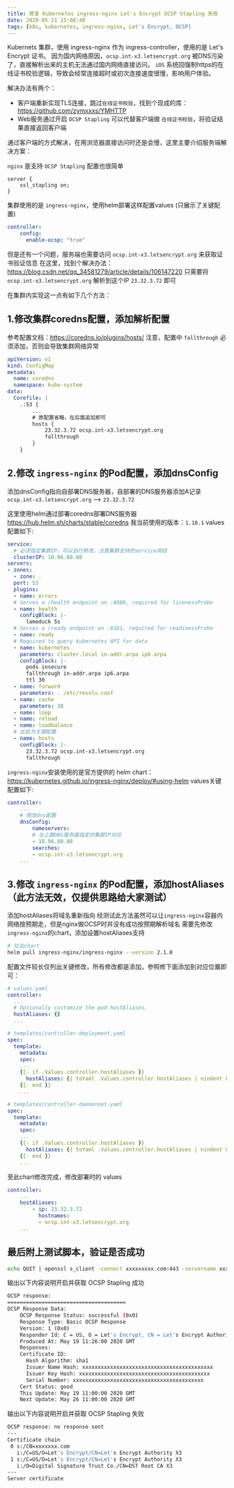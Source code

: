 ```yaml
---
title: 修复 Kubernetes ingress-nginx Let's Encrypt OCSP Stapling 失败
date: 2020-05-21 15:08:40
tags: [k8s, kubernetes, ingress-nginx, Let's Encrypt, OCSP]
---
```


Kubernets 集群，使用 ingress-nginx 作为 ingress-controller，使用的是 Let's Encrypt 证书。
因为国内网络原因，`ocsp.int-x3.letsencrypt.org` 被DNS污染了，直接解析出来的主机无法通过国内网络直接访问。
`iOS` 系统回强制https的在线证书校验逻辑，导致会经常连接超时或初次连接速度很慢，影响用户体验。

解决办法有两个：
* 客户端重新实现TLS连接，跳过`在线证书校验`，找到个现成的库：<https://github.com/zymxxxs/YMHTTP>
* Web服务通过开启 `OCSP Stapling` 可以代替客户端做 `在线证书校验`，将验证结果直接返回客户端

通过客户端的方式解决，在用浏览器直接访问时还是会慢，这里主要介绍服务端解决方案：

`nginx` 是支持 `OCSP Stapling` 配置也很简单

```
server {
    ssl_stapling on;
}
```

集群使用的是 `ingress-nginx`，使用helm部署这样配置values (只展示了关键配置)

```yaml
controller:
    config:
      enable-ocsp: "true"
```

但是还有一个问题，服务端也需要访问 `ocsp.int-x3.letsencrypt.org` 来获取证书验证信息
在这里，找到个解决办法：<https://blog.csdn.net/qq_34581279/article/details/106147220>
只需要将 `ocsp.int-x3.letsencrypt.org` 解析到这个IP `23.32.3.72` 即可

在集群内实现这一点有如下几个方法：

## 1.修改集群coredns配置，添加解析配置

参考配置文档：<https://coredns.io/plugins/hosts/>
注意，配置中 `fallthrough` 必须添加，否则会导致集群网络异常

```yaml
apiVersion: v1
kind: ConfigMap
metadata:
  name: coredns
  namespace: kube-system
data:
  Corefile: |
    .:53 {
        ...
        # 原配置省略，在后面追加即可
        hosts {
            23.32.3.72 ocsp.int-x3.letsencrypt.org
            fallthrough
        }
    }
```

## 2.修改 `ingress-nginx` 的Pod配置，添加dnsConfig

添加dnsConfig指向自部署DNS服务器，自部署的DNS服务器添加A记录 `ocsp.int-x3.letsencrypt.org` --> `23.32.3.72`

这里使用helm通过部署coredns部署DNS服务器 <https://hub.helm.sh/charts/stable/coredns> 我当前使用的版本：`1.10.1`
values配置如下:

```yaml
service:
  # 必须指定集群IP，可以自行修改，注意集群支持的service网段
  clusterIP: 10.96.88.88
servers:
- zones:
  - zone: .
  port: 53
  plugins:
  - name: errors
  # Serves a /health endpoint on :8080, required for livenessProbe
  - name: health
    configBlock: |-
      lameduck 5s
  # Serves a /ready endpoint on :8181, required for readinessProbe
  - name: ready
  # Required to query kubernetes API for data
  - name: kubernetes
    parameters: cluster.local in-addr.arpa ip6.arpa
    configBlock: |-
      pods insecure
      fallthrough in-addr.arpa ip6.arpa
      ttl 30
  - name: forward
    parameters: . /etc/resolv.conf
  - name: cache
    parameters: 30
  - name: loop
  - name: reload
  - name: loadbalance
  # 此处为关键配置
  - name: hosts
    configBlock: |-
      23.32.3.72 ocsp.int-x3.letsencrypt.org
      fallthrough
```

`ingress-nginx`安装使用的是官方提供的 helm chart：<https://kubernetes.github.io/ingress-nginx/deploy/#using-helm>
values关键配置如下:

```yaml
controller:
    ...
    # 修改dns配置
    dnsConfig:
        nameservers:
        # 与上面DNS服务器指定的集群IP对应
        - 10.96.88.88
        searches:
        - ocsp.int-x3.letsencrypt.org
    ...
```


## 3.修改 `ingress-nginx` 的Pod配置，添加hostAliases（此方法无效，仅提供思路给大家测试）

添加hostAliases将域名重新指向
经测试此方法虽然可以让`ingress-nginx`容器内网络按预期走，但是nginx做OCSP时并没有成功按预期解析域名
需要先修改`ingress-nginx`的chart，添加设置hostAliases支持

```bash
# 拉去chart
helm pull ingress-nginx/ingress-nginx --version 2.1.0
```

配置文件较长仅列出关键修改，所有修改都是添加，参照修下面添加到对应位置即可：

```yaml
# values.yaml
controller:
  ...
  # Optionally customize the pod hostAliases.
  hostAliases: {}
  ...
```

```yaml
# templates/controller-deployment.yaml
spec:
  template:
    metadata:
    spec:
    ...
    {{- if .Values.controller.hostAliases }}
      hostAliases: {{ toYaml .Values.controller.hostAliases | nindent 8 }}
    {{- end }}
    ...
```

```yaml
# templates/controller-daemonset.yaml
spec:
  template:
    metadata:
    spec:
    ...
    {{- if .Values.controller.hostAliases }}
      hostAliases: {{ toYaml .Values.controller.hostAliases | nindent 8 }}
    {{- end }}
    ...
```

至此chart修改完成，修改部署时的 values

```yaml
controller:
    ...
    hostAliases:
        - ip: 23.32.3.72
          hostnames:
          - ocsp.int-x3.letsencrypt.org
    ...
```

## 最后附上测试脚本，验证是否成功

```bash
echo QUIT | openssl s_client -connect xxxxxxxxx.com:443 -servername xxxxxxxxx.com -status 2> /dev/null | grep -A 17 'OCSP response:'
```

输出以下内容说明开启并获取 OCSP Stapling 成功

```bash
OCSP response:
======================================
OCSP Response Data:
    OCSP Response Status: successful (0x0)
    Response Type: Basic OCSP Response
    Version: 1 (0x0)
    Responder Id: C = US, O = Let's Encrypt, CN = Let's Encrypt Authority X3
    Produced At: May 19 11:26:00 2020 GMT
    Responses:
    Certificate ID:
      Hash Algorithm: sha1
      Issuer Name Hash: xxxxxxxxxxxxxxxxxxxxxxxxxxxxxxxxxxxxxxxxxx
      Issuer Key Hash: xxxxxxxxxxxxxxxxxxxxxxxxxxxxxxxxxxxxxxxxxx
      Serial Number: xxxxxxxxxxxxxxxxxxxxxxxxxxxxxxxxxxxxxxxxxx
    Cert Status: good
    This Update: May 19 11:00:00 2020 GMT
    Next Update: May 26 11:00:00 2020 GMT
```

输出以下内容说明开启并获取 OCSP Stapling 失败

```bash
OCSP response: no response sent
---
Certificate chain
 0 s:/CN=xxxxxxx.com
   i:/C=US/O=Let's Encrypt/CN=Let's Encrypt Authority X3
 1 s:/C=US/O=Let's Encrypt/CN=Let's Encrypt Authority X3
   i:/O=Digital Signature Trust Co./CN=DST Root CA X3
---
Server certificate
```
